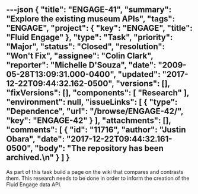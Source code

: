 ---json
{
  "title": "ENGAGE-41",
  "summary": "Explore the existing museum APIs",
  "tags": "ENGAGE",
  "project": {
    "key": "ENGAGE",
    "title": "Fluid Engage"
  },
  "type": "Task",
  "priority": "Major",
  "status": "Closed",
  "resolution": "Won't Fix",
  "assignee": "Colin Clark",
  "reporter": "Michelle D'Souza",
  "date": "2009-05-28T13:09:31.000-0400",
  "updated": "2017-12-22T09:44:32.162-0500",
  "versions": [],
  "fixVersions": [],
  "components": [
    "Research"
  ],
  "environment": null,
  "issueLinks": [
    {
      "type": "Dependence",
      "url": "/browse/ENGAGE-42/",
      "key": "ENGAGE-42"
    }
  ],
  "attachments": [],
  "comments": [
    {
      "id": "11716",
      "author": "Justin Obara",
      "date": "2017-12-22T09:44:32.161-0500",
      "body": "The repository has been archived.\n"
    }
  ]
}
---
As part of this task build a page on the wiki that compares and contrasts them. This research needs to be done in order to inform the creation of the Fluid Engage data API.

        